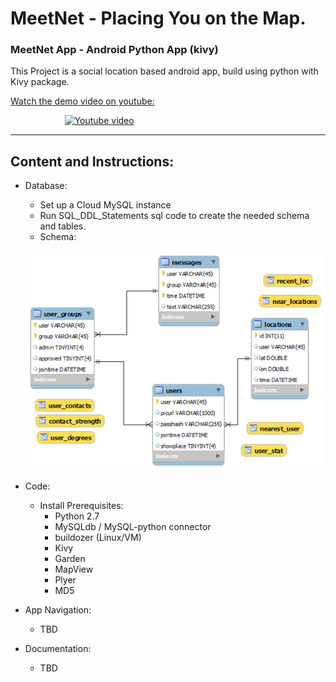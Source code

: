 # MeetNet - Placing You on the Map.
### MeetNet App - Android Python App (kivy)

This Project is a social location based android app, build using python with Kivy package.

[Watch the demo video on youtube:](http://www.youtube.com/watch?v=NPrxFyA1Ew8)

&nbsp;&nbsp;&nbsp;&nbsp;&nbsp;&nbsp;&nbsp;&nbsp;&nbsp;&nbsp;&nbsp;&nbsp;&nbsp;&nbsp;&nbsp;&nbsp;&nbsp;&nbsp;&nbsp;&nbsp;&nbsp;
[![Youtube video](http://img.youtube.com/vi/NPrxFyA1Ew8/0.jpg)](http://www.youtube.com/watch?v=NPrxFyA1Ew8 "MeetNet")

<hr>

## Content and Instructions:
* Database:
  * Set up a Cloud MySQL instance
  * Run SQL_DDL_Statements sql code to create the needed schema and tables.
  * Schema:
  
  
  ![DB schema](https://github.com/dimgold/MeetNet/blob/master/schema.jpg)
  
* Code:
  * Install Prerequisites:
    * Python 2.7
    * MySQLdb / MySQL-python connector
    * buildozer (Linux/VM)
    * Kivy
    * Garden
    * MapView
    * Plyer
    * MD5
* App Navigation:
  * TBD
* Documentation:
  * TBD

